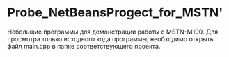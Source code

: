 # Probe_NetBeansProgect_for_MSTN'
Небольшие программы для демонстрации работы с MSTN-M100. Для просмотра только исходного кода программы, необходимо открыть файл main.cpp в папке соответствующего проекта.

